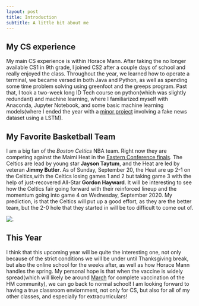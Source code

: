 ```yaml
---
layout: post
title: Introduction
subtitle: A little bit about me
---
```


## My CS experience

 My main CS experience is within Horace Mann. After taking the no longer available CS1 in 9th grade, I joined CS2 after a couple days of school and really enjoyed the class. Throughout the year, we learned how to operate a terminal, we became versed in both Java and Python, as well as spending some time problem solving using greenfoot and the greeps program. Past that, I took a two-week long ID Tech course on python(which was slightly redundant) and machine learning, where I familiarized myself with Anaconda, Jupyter Notebook, and some basic machine learning models(where I ended the year with a [minor project](https://www.codersarts.com/forum/machine-learning-projects/machine-learning-project-help-fake-news-detection) involving a fake news dataset using a LSTM).

 ## My Favorite Basketball Team

  I am a big fan of the _Boston Celtics_ NBA team. Right now they are competing against the Maimi Heat in the [Eastern Conference finals](https://www.nba.com/playoffs/2020/eastseries7). The Celtics are lead by young star __Jayson Taytum__, and the Heat are led by veteran __Jimmy Butler__. As of Sunday, September 20, the Heat are up 2-1 on the Celtics,with the Celtics losing games 1 and 2 but taking game 3 with the help of just-recovered All-Star __Gordon Hayward__. It will be interesting to see how the Celtics fair going forward with their reinforced lineup and the momentum going into game 4 on Wednesday, September 2020. My prediction, is that the Celtics will put up a good effort, as they are the better team, but the 2-0 hole that they started in will be too difficult to come out of.
  
   ![.](https://sportshub.cbsistatic.com/i/r/2020/01/30/29faaf81-d1b1-4c11-9ead-58b20c784012/thumbnail/640x360/c2dd4771339ea3a11732217906a67560/all-stars.jpg)

## This Year

 I think that this upcoming year will be quite the interesting one, not only because of the strict conditions we will be under until Thanksgiving break, but also the online school for the weeks after, as well as how Horace Mann handles the spring. My personal hope is that when the vaccine is widely spread(which will likely be around [March](https://www.theguardian.com/world/ng-interactive/2020/sep/20/covid-vaccine-tracker-when-will-a-coronavirus-vaccine-be-ready) for complete vaccination of the HM community), we can go back to normal school! I am looking forward to having a true classroom enviornment, not only for CS, but also for all of my other classes, and especially for extracurriculars!

